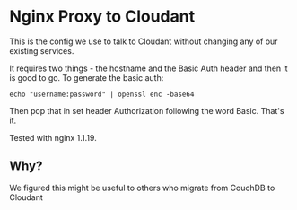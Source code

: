# Nginx Proxy to Cloudant

This is the config we use to talk to Cloudant without changing any of our
existing services.

It requires two things - the hostname and the Basic Auth header and then
it is good to go. To generate the basic auth:

`echo "username:password" | openssl enc -base64`

Then pop that in set header Authorization following the word Basic. That's it.

Tested with nginx 1.1.19.

## Why?

We figured this might be useful to others who migrate from CouchDB to Cloudant
